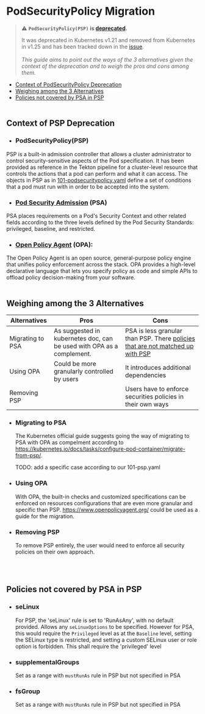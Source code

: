<!--
---
linkTitle: "PSP migration"
weight: 1400
---
-->
# PodSecurityPolicy Migration

> :warning: **`PodSecurityPolicy(PSP)` is [deprecated](https://kubernetes.io/blog/2021/04/08/kubernetes-1-21-release-announcement/#podsecuritypolicy-deprecation).**
> 
> It was deprecated in Kubernetes v1.21 and removed from Kubernetes in v1.25 and has been tracked down in the [issue](https://github.com/tektoncd/pipeline/issues/4112).
<br/><br/>*This guide aims to point out the ways of the 3 alternatives given the context of the deprecation and to weigh the pros and cons among them.*

- [Context of PodSecurityPolicy Deprecation](#context-of-podsecuritypolicy-deprecation)
- [Weighing among the 3 Alternatives](#weighing-among-the-3-alternatives)
- [Policies not covered by PSA in PSP](#policies-not-covered-by-psa-in-psp)
<br/><br/>


## Context of PSP Deprecation
- ### PodSecurityPolicy(PSP)

PSP is a built-in admission controller that allows a cluster administrator to control security-sensitive aspects of the Pod specification. It has been provided as reference in the Tekton pipeline for a cluster-level resource that controls the actions that a pod can perform and what it can access. The objects in PSP as in [101-podsecuritypolicy.yaml](./../config/101-podsecuritypolicy.yaml) define a set of conditions that a pod must run with in order to be accepted into the system. 
 
- ### [Pod Security Admission](https://kubernetes.io/docs/concepts/security/pod-security-admission/) (PSA) 

PSA places requirements on a Pod's Security Context and other related fields according to the three levels defined by the Pod Security Standards: privileged, baseline, and restricted.

- ### [Open Policy Agent](https://www.openpolicyagent.org/) (OPA):

The Open Policy Agent is an open source, general-purpose policy engine that unifies policy enforcement across the stack. OPA provides a high-level declarative language that lets you specify policy as code and simple APIs to offload policy decision-making from your software.
<br/><br/>

## Weighing among the 3 Alternatives

| Alternatives | Pros | Cons |
| ------------ | ---- | ---- |
| Migrating to PSA | As suggested in kubernetes doc, can be used with OPA as a complement. | PSA  is less  granular than PSP. There [policies that are not matched up with PSP](#policies-not-covered-by-psa-in-psp) |
| Using OPA        | Could be more granularly controlled by users | It introduces additional dependencies |
| Removing PSP     |  | Users have to enforce securities policies in their own ways |

- ### Migrating to PSA
    The Kubernetes official guide suggests going the way of migrating to PSA with OPA as compelment according to https://kubernetes.io/docs/tasks/configure-pod-container/migrate-from-psp/.

    TODO: add a specific case according to our 101-psp.yaml

- ### Using OPA
    With OPA, the built-in checks and customized specifications can be enforced on resources configurations that are even more granular and specific than PSP.
    https://www.openpolicyagent.org/ could be used as a guide for the migration.

- ### Removing PSP
    To remove PSP entirely, the user would need to enforce all security policies on their own approach.


<br/><br/>

## Policies not covered by PSA in PSP
- ### seLinux ###
    For PSP, the 'seLinux' rule is set to 'RunAsAny', with no default provided. Allows any `seLinuxOptions` to be specified. However for PSA, this would require the `Privileged` level as at the `Baseline` level, setting the SELinux type is restricted, and setting a custom SELinux user or role option is forbidden. This shall require the 'privileged' level

- ### supplementalGroups ###
    Set as a range with `mustRunAs` rule in PSP but not specified in PSA

- ### fsGroup ###
    Set as a range with `mustRunAs` rule in PSP but not specified in PSA
